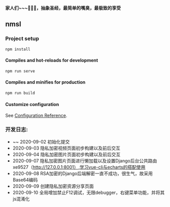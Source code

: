 **家人们~~~🤕🤕🤕，抽象圣经，最简单的嘴臭，最极致的享受**

## nmsl

### Project setup
```
npm install
```

#### Compiles and hot-reloads for development
```
npm run serve
```

#### Compiles and minifies for production
```
npm run build
```

#### Customize configuration
See [Configuration Reference](https://cli.vuejs.org/config/).

### 开发日志:

   - ~~ 2020-09-02 初始化提交
   - 2020-09-03 隐私加密视频页面初步构建以及前后交互
   - 2020-09-04 隐私加密图片页面初步构建以及前后交互
   - 2020-09-07 隐私加密图片页面进行懒加载以及设置Django后台公共路由xe9527（http://127.0.0.1:8001）,学习vue-cli与echarts的搭配使用
   - 2020-09-08 RSA加密的Django后端解密一直不成功，很生气，故采用Base64编码
   - 2020-09-09 创建隐私加密资源分享页面
   - 2020-09-10 全局增加禁止F12调试，无限debugger，右键菜单功能，并将其js混淆化

